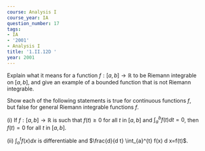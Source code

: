 ```yaml
---
course: Analysis I
course_year: IA
question_number: 17
tags:
- IA
- '2001'
- Analysis I
title: '1.II.12D '
year: 2001
---
```



Explain what it means for a function $f:[a, b] \rightarrow \mathbb{R}$ to be Riemann integrable on $[a, b]$, and give an example of a bounded function that is not Riemann integrable.

Show each of the following statements is true for continuous functions $f$, but false for general Riemann integrable functions $f$.

(i) If $f:[a, b] \rightarrow \mathbb{R}$ is such that $f(t) \geq 0$ for all $t$ in $[a, b]$ and $\int_{a}^{b} f(t) d t=0$, then $f(t)=0$ for all $t$ in $[a, b]$.

(ii) $\int_{a}^{t} f(x) d x$ is differentiable and $\frac{d}{d t} \int_{a}^{t} f(x) d x=f(t)$.